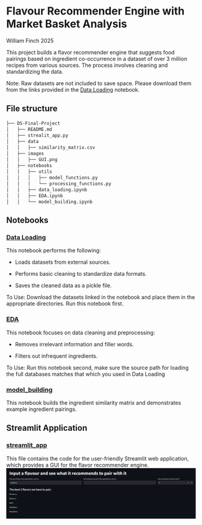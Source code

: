 # Flavour Recommender Engine with Market Basket Analysis
William Finch 2025

This project builds a flavor recommender engine that suggests food pairings based on ingredient co-occurrence in a dataset of over 3 million recipes from various sources. The process involves cleaning and standardizing the data.

Note: Raw datasets are not included to save space. Please download them from the links provided in the [Data Loading](notebooks/data_loading.ipynb) notebook.

## File structure
```
├── DS-Final-Project
│   ├── README.md
│   ├── strealit_app.py
│   ├── data
│   │   ├── similarity_matrix.csv
│   ├── images
│   │   ├── GUI.png
│   ├── notebooks
│   │   ├── utils
│   │   │   ├── model_functions.py
│   │   │   └── processing_functions.py
│   │   ├── data_loading.ipynb
│   │   ├── EDA.ipynb
│   │   └── model_building.ipynb
```

## Notebooks

### [Data Loading](notebooks/data_loading.ipynb)
This notebook performs the following:

 - Loads datasets from external sources.

 - Performs basic cleaning to standardize data formats.

 - Saves the cleaned data as a pickle file.

To Use: Download the datasets linked in the notebook and place them in the appropriate directories. Run this notebook first.

### [EDA](notebooks/EDA.ipynb)
This notebook focuses on data cleaning and preprocessing:

 - Removes irrelevant information and filler words.

 - Filters out infrequent ingredients.

To Use: Run this notebook second, make sure the source path for loading the full databases matches that which you used in Data Loading

### [model_building](notebooks/model_building.ipynb)
This notebook builds the ingredient similarity matrix and demonstrates example ingredient pairings.

## Streamlit Application

### [streamlit_app](streamlit_app.py)
This file contains the code for the user-friendly Streamlit web application, which provides a GUI for the flavor recommender engine.
![Picture of our GUI](images/GUI.png)